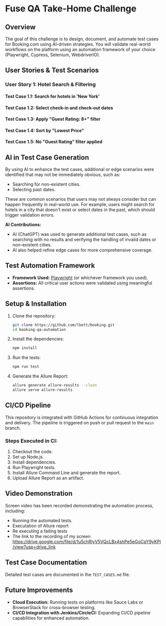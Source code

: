 # Fuse QA Take-Home Challenge

## Overview
The goal of this challenge is to design, document, and automate test cases for Booking.com using AI-driven strategies. You will validate real-world workflows on the platform using an automation framework of your choice (Playwright, Cypress, Selenium, WebdriverIO).

## User Stories & Test Scenarios

### User Story 1: Hotel Search & Filtering
#### Test Case 1.1: Search for hotels in 'New York'
#### Test Case 1.2: Select check-in and check-out dates
#### Test Case 1.3: Apply "Guest Rating: 8+" filter
#### Test Case 1.4: Sort by "Lowest Price"
#### Test Case 1.5: No "Guest Rating" filter applied

## AI in Test Case Generation
By using AI to enhance the test cases, additional or edge scenarios were identified that may not be immediately obvious, such as:
- Searching for non-existent cities.
- Selecting past dates.

These are common scenarios that users may not always consider but can happen frequently in real-world use. For example, users might search for hotels in a city that doesn't exist or select dates in the past, which should trigger validation errors.

**AI Contributions:**
- AI (ChatGPT) was used to generate additional test cases, such as searching with no results and verifying the handling of invalid dates or non-existent cities.
- AI also helped refine edge cases for more comprehensive coverage.

## Test Automation Framework
- **Framework Used:** [Playwright](https://playwright.dev) (or whichever framework you used).
- **Assertions:** All critical user actions were validated using meaningful assertions.

## Setup & Installation
1. Clone the repository:
    ```bash
    git clone https://github.com/lbett/booking.git
    cd booking-qa-automation
    ```

2. Install the dependencies:
    ```bash
    npm install
    ```

3. Run the tests:
    ```bash
    npm run test
    ```

4. Generate the Allure Report:
    ```bash
    allure generate allure-results --clean
    allure serve allure-results
    ```

## CI/CD Pipeline
This repository is integrated with GitHub Actions for continuous integration and delivery. The pipeline is triggered on push or pull request to the `main` branch.

### Steps Executed in CI:
1. Checkout the code.
2. Set up Node.js.
3. Install dependencies.
4. Run Playwright tests.
5. Install Allure Command Line and generate the report.
6. Upload Allure Report as an artifact.

## Video Demonstration
Screen video has been recorded demonstrating the automation process, including:
- Running the automated tests.
- Executation of Allure report
- Re executing a failing tests
- The link to the recording of my screen
https://drive.google.com/file/d/1u5chRlyV5VQcLBx4shPe5eGoCpY9yKPl/view?usp=drive_link

## Test Case Documentation
Detailed test cases are documented in the `TEST_CASES.md` file.

## Future Improvements
- **Cloud Execution:** Running tests on platforms like Sauce Labs or BrowserStack for cross-browser testing.
- **CI/CD Integration with Jenkins/CircleCI:** Expanding CI/CD pipeline capabilities for enhanced automation.
